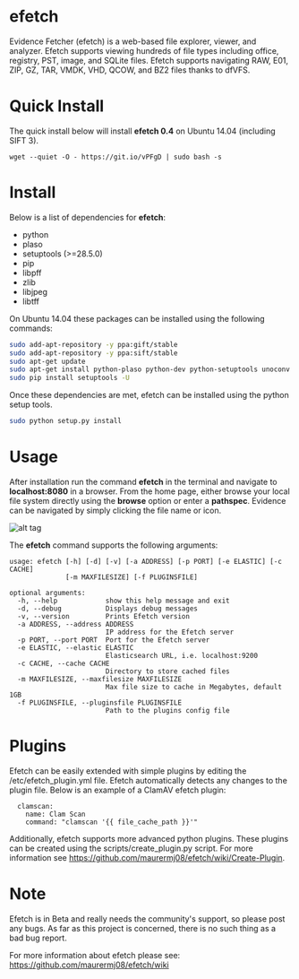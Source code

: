 # efetch
Evidence Fetcher (efetch) is a web-based file explorer, viewer, and analyzer. Efetch supports viewing hundreds of file types including office, registry, PST, image, and SQLite files. Efetch supports navigating RAW, E01, ZIP, GZ, TAR, VMDK, VHD, QCOW, and BZ2 files thanks to dfVFS.

# Quick Install

The quick install below will install **efetch 0.4** on Ubuntu 14.04 (including SIFT 3).

```
wget --quiet -O - https://git.io/vPFgD | sudo bash -s
```

# Install

Below is a list of dependencies for **efetch**:
* python
* plaso
* setuptools (>=28.5.0)
* pip
* libpff
* zlib
* libjpeg
* libtff
    
On Ubuntu 14.04 these packages can be installed using the following commands:

```bash
sudo add-apt-repository -y ppa:gift/stable
sudo add-apt-repository -y ppa:sift/stable
sudo apt-get update
sudo apt-get install python-plaso python-dev python-setuptools unoconv libpff libpff-python zlib1g-dev libjpeg-dev libtiff5-dev python-pip
sudo pip install setuptools -U
```

Once these dependencies are met, efetch can be installed using the python setup tools.

```bash
sudo python setup.py install
```

# Usage

After installation run the command **efetch** in the terminal and navigate to **localhost:8080** in a browser. From the home page, either browse your local file system directly using the **browse** option or enter a **pathspec**. Evidence can be navigated by simply clicking the file name or icon.

![alt tag](https://cloud.githubusercontent.com/assets/13810976/19585127/e1bb1e08-9717-11e6-8fcf-069be4b4957c.gif)

The **efetch** command supports the following arguments:
```
usage: efetch [-h] [-d] [-v] [-a ADDRESS] [-p PORT] [-e ELASTIC] [-c CACHE]
              [-m MAXFILESIZE] [-f PLUGINSFILE]

optional arguments:
  -h, --help            show this help message and exit
  -d, --debug           Displays debug messages
  -v, --version         Prints Efetch version
  -a ADDRESS, --address ADDRESS
                        IP address for the Efetch server
  -p PORT, --port PORT  Port for the Efetch server
  -e ELASTIC, --elastic ELASTIC
                        Elasticsearch URL, i.e. localhost:9200
  -c CACHE, --cache CACHE
                        Directory to store cached files
  -m MAXFILESIZE, --maxfilesize MAXFILESIZE
                        Max file size to cache in Megabytes, default 1GB
  -f PLUGINSFILE, --pluginsfile PLUGINSFILE
                        Path to the plugins config file

```

# Plugins

Efetch can be easily extended with simple plugins by editing the /etc/efetch_plugin.yml file. Efetch automatically detects any changes to the plugin file. Below is an example of a ClamAV efetch plugin:

```
  clamscan:
    name: Clam Scan
    command: "clamscan '{{ file_cache_path }}'"
```

Additionally, efetch supports more advanced python plugins. These plugins can be created using the scripts/create_plugin.py script. For more information see https://github.com/maurermj08/efetch/wiki/Create-Plugin.

# Note

Efetch is in Beta and really needs the community's support, so please post any bugs. As far as this project is concerned, there is no such thing as a bad bug report.

For more information about efetch please see: https://github.com/maurermj08/efetch/wiki
